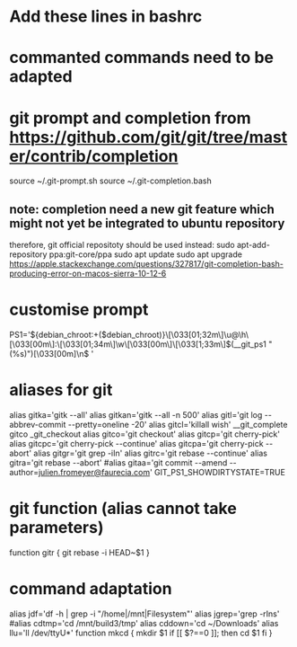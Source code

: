 # Add these lines in bashrc
# commanted commands need to be adapted

# git prompt and completion from https://github.com/git/git/tree/master/contrib/completion
source ~/.git-prompt.sh
source ~/.git-completion.bash

## note: completion need a new git feature which might not yet be integrated to ubuntu repository
therefore, git official repositoty should be used instead:
sudo apt-add-repository ppa:git-core/ppa
sudo apt update
sudo apt upgrade
https://apple.stackexchange.com/questions/327817/git-completion-bash-producing-error-on-macos-sierra-10-12-6

# customise prompt
PS1='${debian_chroot:+($debian_chroot)}\[\033[01;32m\]\u@\h\[\033[00m\]:\[\033[01;34m\]\w\[\033[00m\]\[\033[1;33m\]$(__git_ps1 "(%s)")\[\033[00m\]\n$ '

# aliases for git
alias gitka='gitk --all'
alias gitkan='gitk --all -n 500'
alias gitl='git log --abbrev-commit --pretty=oneline -20'
alias gitcl='killall wish'
__git_complete gitco _git_checkout
alias gitco='git checkout'
alias gitcp='git cherry-pick'
alias gitcpc='git cherry-pick --continue'
alias gitcpa='git cherry-pick --abort'
alias gitgr='git grep -iIn'
alias gitrc='git rebase --continue'
alias gitra='git rebase --abort'
#alias gitaa='git commit --amend --author=julien.fromeyer@faurecia.com'
GIT_PS1_SHOWDIRTYSTATE=TRUE

# git function (alias cannot take parameters)
function gitr {
    git rebase -i HEAD~$1
}

# command adaptation
alias jdf='df -h | grep -i "/home\|/mnt\|Filesystem"'
alias jgrep='grep -rIns'
#alias cdtmp='cd /mnt/build3/tmp'
alias cddown='cd ~/Downloads'
alias llu='ll /dev/ttyU*'
function mkcd {
    mkdir $1
    if [[ $?==0 ]]; then
        cd $1
    fi
}
